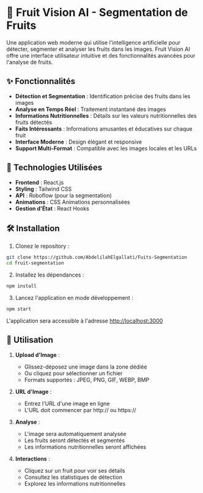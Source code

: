 # 🍎 Fruit Vision AI - Segmentation de Fruits

Une application web moderne qui utilise l'intelligence artificielle pour détecter, segmenter et analyser les fruits dans les images. Fruit Vision AI offre une interface utilisateur intuitive et des fonctionnalités avancées pour l'analyse de fruits.

## ✨ Fonctionnalités

- **Détection et Segmentation** : Identification précise des fruits dans les images
- **Analyse en Temps Réel** : Traitement instantané des images
- **Informations Nutritionnelles** : Détails sur les valeurs nutritionnelles des fruits détectés
- **Faits Intéressants** : Informations amusantes et éducatives sur chaque fruit
- **Interface Moderne** : Design élégant et responsive
- **Support Multi-Format** : Compatible avec les images locales et les URLs

## 🚀 Technologies Utilisées

- **Frontend** : React.js
- **Styling** : Tailwind CSS
- **API** : Roboflow (pour la segmentation)
- **Animations** : CSS Animations personnalisées
- **Gestion d'État** : React Hooks

## 🛠️ Installation

1. Clonez le repository :
```bash
git clone https://github.com/AbdelilahElgallati/Fuits-Segmentation
cd fruit-segmentation
```

2. Installez les dépendances :
```bash
npm install
```

3. Lancez l'application en mode développement :
```bash
npm start
```

L'application sera accessible à l'adresse [http://localhost:3000](http://localhost:3000)

## 📝 Utilisation

1. **Upload d'Image** :
   - Glissez-déposez une image dans la zone dédiée
   - Ou cliquez pour sélectionner un fichier
   - Formats supportés : JPEG, PNG, GIF, WEBP, BMP

2. **URL d'Image** :
   - Entrez l'URL d'une image en ligne
   - L'URL doit commencer par http:// ou https://

3. **Analyse** :
   - L'image sera automatiquement analysée
   - Les fruits seront détectés et segmentés
   - Les informations nutritionnelles seront affichées

4. **Interactions** :
   - Cliquez sur un fruit pour voir ses détails
   - Consultez les statistiques de détection
   - Explorez les informations nutritionnelles
